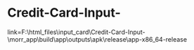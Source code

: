 # Credit-Card-Input-
link=F:\html_files\input_card\Credit-Card-Input-\morr_app\build\app\outputs\apk\release\app-x86_64-release
